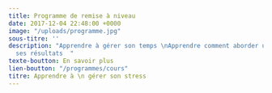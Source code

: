```yaml
---
title: Programme de remise à niveau
date: 2017-12-04 22:48:00 +0000
image: "/uploads/programme.jpg"
sous-titre: ''
description: "Apprendre à gérer son temps \nApprendre comment aborder un examen \nMaximiser
  ses résultats  "
texte-boutton: En savoir plus
lien-boutton: "/programmes/cours"
titre: Apprendre à \n gérer son stress
---
```

